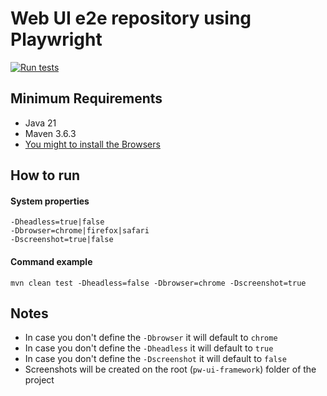 # Web UI e2e repository using Playwright

[![Run tests](https://github.com/SpencerMelo/pw-ui-framework/actions/workflows/maven.yml/badge.svg)](https://github.com/SpencerMelo/pw-ui-framework/actions/workflows/maven.yml)

## Minimum Requirements

- Java 21
- Maven 3.6.3
- [You might to install the Browsers](https://playwright.dev/java/docs/browsers)

## How to run

#### System properties

```properties
-Dheadless=true|false
-Dbrowser=chrome|firefox|safari
-Dscreenshot=true|false
```

#### Command example 

```shell
mvn clean test -Dheadless=false -Dbrowser=chrome -Dscreenshot=true
```

## Notes
- In case you don't define the `-Dbrowser` it will default to `chrome`
- In case you don't define the `-Dheadless` it will default to `true`
- In case you don't define the `-Dscreenshot` it will default to `false`
- Screenshots will be created on the root (`pw-ui-framework`) folder of the project